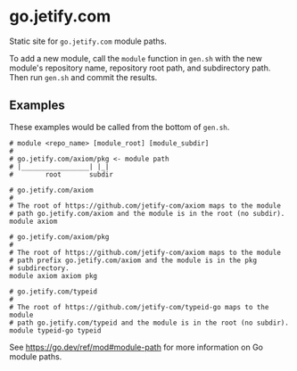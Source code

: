 # go.jetify.com

Static site for `go.jetify.com` module paths.

To add a new module, call the `module` function in `gen.sh` with the new
module's repository name, repository root path, and subdirectory path. Then run
`gen.sh` and commit the results.

## Examples

These examples would be called from the bottom of `gen.sh`.

	# module <repo_name> [module_root] [module_subdir]
	#
	# go.jetify.com/axiom/pkg <- module path
	# |_________________| |_|
	#        root       subdir

	# go.jetify.com/axiom
	#
	# The root of https://github.com/jetify-com/axiom maps to the module
	# path go.jetify.com/axiom and the module is in the root (no subdir).
	module axiom

	# go.jetify.com/axiom/pkg
	#
	# The root of https://github.com/jetify-com/axiom maps to the module
	# path prefix go.jetify.com/axiom and the module is in the pkg
	# subdirectory.
	module axiom axiom pkg

	# go.jetify.com/typeid
	#
	# The root of https://github.com/jetify-com/typeid-go maps to the module
	# path go.jetify.com/typeid and the module is in the root (no subdir).
	module typeid-go typeid

See https://go.dev/ref/mod#module-path for more information on Go module paths.
